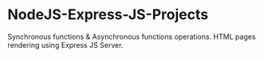 # NodeJS-Express-JS-Projects
Synchronous functions &amp; Asynchronous functions operations. HTML pages rendering using Express JS Server.
